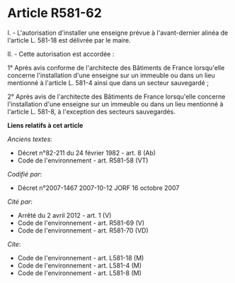 # Article R581-62

I. - L'autorisation d'installer une enseigne prévue à l'avant-dernier alinéa de l'article L. 581-18 est délivrée par le
maire.

II. - Cette autorisation est accordée :

1° Après avis conforme de l'architecte des Bâtiments de France lorsqu'elle concerne l'installation d'une enseigne sur un
immeuble ou dans un lieu mentionné à l'article L. 581-4 ainsi que dans un secteur sauvegardé ;

2° Après avis de l'architecte des Bâtiments de France lorsqu'elle concerne l'installation d'une enseigne sur un immeuble ou
dans un lieu mentionné à l'article L. 581-8, à l'exception des secteurs sauvegardés.

**Liens relatifs à cet article**

_Anciens textes_:

  - Décret n°82-211 du 24 février 1982 - art. 8 (Ab)
  - Code de l'environnement - art. R581-58 (VT)

_Codifié par_:

  - Décret n°2007-1467 2007-10-12 JORF 16 octobre 2007

_Cité par_:

  - Arrêté du 2 avril 2012 - art. 1 (V)
  - Code de l'environnement - art. R581-69 (V)
  - Code de l'environnement - art. R581-70 (VD)

_Cite_:

  - Code de l'environnement - art. L581-18 (M)
  - Code de l'environnement - art. L581-4 (M)
  - Code de l'environnement - art. L581-8 (M)

